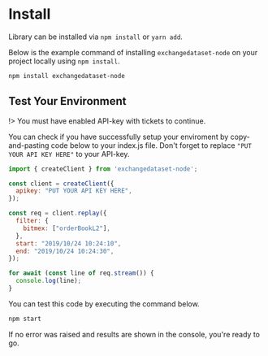 # Install

Library can be installed via `npm install` or `yarn add`.

Below is the example command of installing `exchangedataset-node` on your project locally using `npm install`.

```bash
npm install exchangedataset-node
```

## Test Your Environment

!> You must have enabled API-key with tickets to continue.

You can check if you have successfully setup your enviroment by copy-and-pasting code below to your index.js file.
Don't forget to replace `"PUT YOUR API KEY HERE"` to your API-key.

```javascript
import { createClient } from 'exchangedataset-node';

const client = createClient({
  apikey: "PUT YOUR API KEY HERE",
});

const req = client.replay({
  filter: {
    bitmex: ["orderBookL2"],
  },
  start: "2019/10/24 10:24:10",
  end: "2019/10/24 10:24:30",
});

for await (const line of req.stream()) {
  console.log(line);
}
```

You can test this code by executing the command below.

```bash
npm start
```

If no error was raised and results are shown in the console, you're ready to go.
